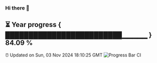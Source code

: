 ### Hi there 👋
⏳ Year progress { █████████████████████████▁▁▁▁▁ } 84.09 %
---
⏰ Updated on Sun, 03 Nov 2024 18:10:25 GMT
![Progress Bar CI](https://github.com/Moyi321/Moyi321/workflows/Progress%20Bar%20CI/badge.svg)
